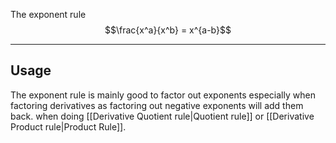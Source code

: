 The exponent rule 
$$\frac{x^a}{x^b} = x^{a-b}$$

---
## Usage 
The exponent rule is mainly good to factor out exponents especially when factoring derivatives as factoring out negative exponents will add them back. when doing [[Derivative Quotient rule|Quotient rule]] or [[Derivative Product rule|Product Rule]].
